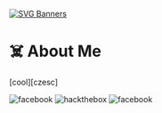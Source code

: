 [![SVG Banners](https://svg-banners.vercel.app/api?type=glitch&text1=🌪️koaziu🌪️&width=1000&height=200)](https://github.com/koziuu/koziuu/blob/main/README.md)

# ☠️ About Me

[cool][czesc]

![facebook](https://img.shields.io/badge/Facebook-3b5998?style=for-the-badge&logo=Facebook&logoColor=white)
![hackthebox](https://img.shields.io/badge/HackTheBox-000000?style=for-the-badge&logo=HackTheBox&logoColor=9FEF00)
![facebook](https://img.shields.io/badge/GitHub-171515?style=for-the-badge&logo=GitHub&logoColor=white)
